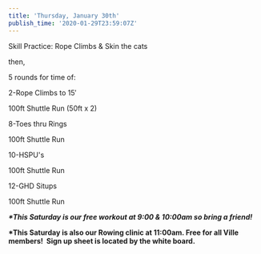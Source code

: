 ```yaml
---
title: 'Thursday, January 30th'
publish_time: '2020-01-29T23:59:07Z'
---
```


Skill Practice: Rope Climbs & Skin the cats

then,

5 rounds for time of:

2-Rope Climbs to 15′

100ft Shuttle Run (50ft x 2)

8-Toes thru Rings

100ft Shuttle Run

10-HSPU's

100ft Shuttle Run

12-GHD Situps

100ft Shuttle Run

***\*This Saturday is our free workout at 9:00 & 10:00am so bring a
friend!***

**\*This Saturday is also our Rowing clinic at 11:00am. Free for all
Ville members!  Sign up sheet is located by the white board.**
